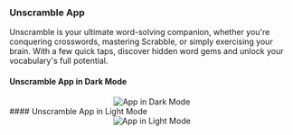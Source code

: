 ### Unscramble App

Unscramble is your ultimate word-solving companion, whether you're conquering crosswords, 
mastering Scrabble, or simply exercising your brain. With a few quick taps, 
discover hidden word gems and unlock your vocabulary's full potential.

#### Unscramble App in Dark Mode
<center>
  <img src="https://github.com/AVidhanR/Unscramble-App/assets/116101537/1858e1bd-0c48-4654-bae9-3e89ed97211e"  alt="App in Dark Mode"/>
</center>
#### Unscramble App in Light Mode
<center>
  <img src="https://github.com/AVidhanR/Unscramble-App/assets/116101537/0affe026-d4e4-43a1-be89-b9d7504d4790" alt="App in Light Mode"/>
</center>
